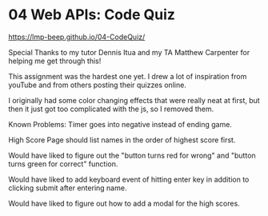 # 04 Web APIs: Code Quiz

https://lmp-beep.github.io/04-CodeQuiz/

Special Thanks to my tutor Dennis Itua and my TA Matthew Carpenter for helping me get through this!

This assignment was the hardest one yet. I drew a lot of inspiration from youTube and from others posting their quizzes online. 

I originally had some color changing effects that were really neat at first, but then it just got too complicated with the js, so I removed them.



Known Problems:
Timer goes into negative instead of ending game.

High Score Page should list names in the order of highest score first.

Would have liked to figure out the "button turns red for wrong" and "button turns green for correct" function.

Would have liked to add keyboard event of hitting enter key in addition to clicking submit after entering name.

Would have liked to figure out how to add a modal for the high scores.


